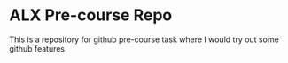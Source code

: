 # ALX Pre-course Repo

This is a repository for github pre-course task where I would try out some github features